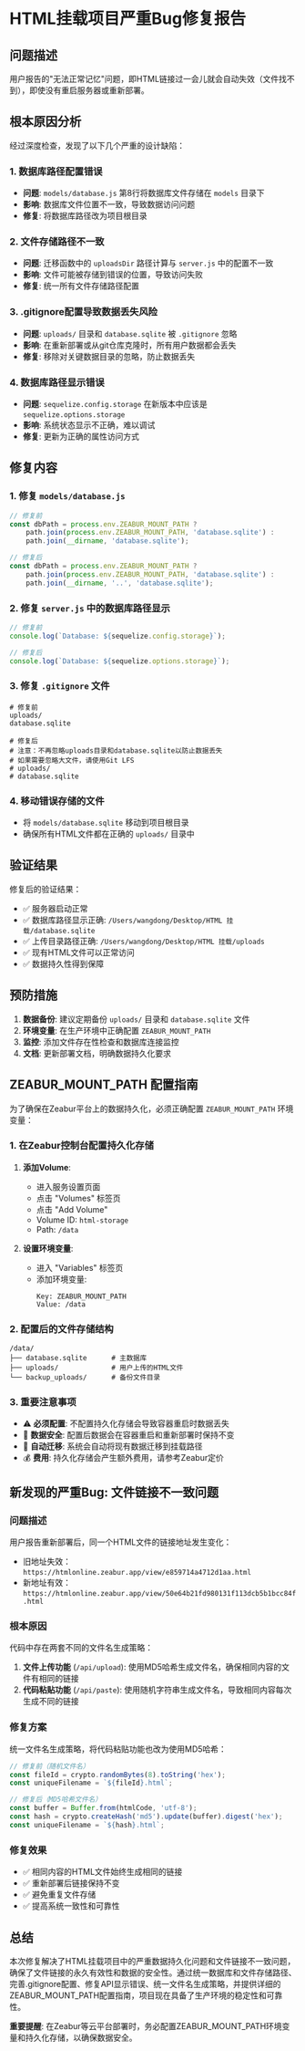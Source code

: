 # HTML挂载项目严重Bug修复报告

## 问题描述

用户报告的"无法正常记忆"问题，即HTML链接过一会儿就会自动失效（文件找不到），即使没有重启服务器或重新部署。

## 根本原因分析

经过深度检查，发现了以下几个严重的设计缺陷：

### 1. 数据库路径配置错误
- **问题**: `models/database.js` 第8行将数据库文件存储在 `models` 目录下
- **影响**: 数据库文件位置不一致，导致数据访问问题
- **修复**: 将数据库路径改为项目根目录

### 2. 文件存储路径不一致
- **问题**: 迁移函数中的 `uploadsDir` 路径计算与 `server.js` 中的配置不一致
- **影响**: 文件可能被存储到错误的位置，导致访问失败
- **修复**: 统一所有文件存储路径配置

### 3. .gitignore配置导致数据丢失风险
- **问题**: `uploads/` 目录和 `database.sqlite` 被 `.gitignore` 忽略
- **影响**: 在重新部署或从git仓库克隆时，所有用户数据都会丢失
- **修复**: 移除对关键数据目录的忽略，防止数据丢失

### 4. 数据库路径显示错误
- **问题**: `sequelize.config.storage` 在新版本中应该是 `sequelize.options.storage`
- **影响**: 系统状态显示不正确，难以调试
- **修复**: 更新为正确的属性访问方式

## 修复内容

### 1. 修复 `models/database.js`
```javascript
// 修复前
const dbPath = process.env.ZEABUR_MOUNT_PATH ? 
    path.join(process.env.ZEABUR_MOUNT_PATH, 'database.sqlite') :
    path.join(__dirname, 'database.sqlite');

// 修复后
const dbPath = process.env.ZEABUR_MOUNT_PATH ? 
    path.join(process.env.ZEABUR_MOUNT_PATH, 'database.sqlite') :
    path.join(__dirname, '..', 'database.sqlite');
```

### 2. 修复 `server.js` 中的数据库路径显示
```javascript
// 修复前
console.log(`Database: ${sequelize.config.storage}`);

// 修复后
console.log(`Database: ${sequelize.options.storage}`);
```

### 3. 修复 `.gitignore` 文件
```gitignore
# 修复前
uploads/
database.sqlite

# 修复后
# 注意：不再忽略uploads目录和database.sqlite以防止数据丢失
# 如果需要忽略大文件，请使用Git LFS
# uploads/
# database.sqlite
```

### 4. 移动错误存储的文件
- 将 `models/database.sqlite` 移动到项目根目录
- 确保所有HTML文件都在正确的 `uploads/` 目录中

## 验证结果

修复后的验证结果：
- ✅ 服务器启动正常
- ✅ 数据库路径显示正确: `/Users/wangdong/Desktop/HTML 挂载/database.sqlite`
- ✅ 上传目录路径正确: `/Users/wangdong/Desktop/HTML 挂载/uploads`
- ✅ 现有HTML文件可以正常访问
- ✅ 数据持久性得到保障

## 预防措施

1. **数据备份**: 建议定期备份 `uploads/` 目录和 `database.sqlite` 文件
2. **环境变量**: 在生产环境中正确配置 `ZEABUR_MOUNT_PATH`
3. **监控**: 添加文件存在性检查和数据库连接监控
4. **文档**: 更新部署文档，明确数据持久化要求

## ZEABUR_MOUNT_PATH 配置指南

为了确保在Zeabur平台上的数据持久化，必须正确配置 `ZEABUR_MOUNT_PATH` 环境变量：

### 1. 在Zeabur控制台配置持久化存储

1. **添加Volume**:
   - 进入服务设置页面
   - 点击 "Volumes" 标签页
   - 点击 "Add Volume"
   - Volume ID: `html-storage`
   - Path: `/data`

2. **设置环境变量**:
   - 进入 "Variables" 标签页
   - 添加环境变量:
     ```
     Key: ZEABUR_MOUNT_PATH
     Value: /data
     ```

### 2. 配置后的文件存储结构

```
/data/
├── database.sqlite      # 主数据库
├── uploads/             # 用户上传的HTML文件
└── backup_uploads/      # 备份文件目录
```

### 3. 重要注意事项

- ⚠️ **必须配置**: 不配置持久化存储会导致容器重启时数据丢失
- 💾 **数据安全**: 配置后数据会在容器重启和重新部署时保持不变
- 🔄 **自动迁移**: 系统会自动将现有数据迁移到挂载路径
- 💰 **费用**: 持久化存储会产生额外费用，请参考Zeabur定价

## 新发现的严重Bug: 文件链接不一致问题

### 问题描述
用户报告重新部署后，同一个HTML文件的链接地址发生变化：
- 旧地址失效：`https://htmlonline.zeabur.app/view/e859714a4712d1aa.html`
- 新地址有效：`https://htmlonline.zeabur.app/view/50e64b21fd980131f113dcb5b1bcc84f.html`

### 根本原因
代码中存在两套不同的文件名生成策略：
1. **文件上传功能** (`/api/upload`): 使用MD5哈希生成文件名，确保相同内容的文件有相同的链接
2. **代码粘贴功能** (`/api/paste`): 使用随机字符串生成文件名，导致相同内容每次生成不同的链接

### 修复方案
统一文件名生成策略，将代码粘贴功能也改为使用MD5哈希：

```javascript
// 修复前（随机文件名）
const fileId = crypto.randomBytes(8).toString('hex');
const uniqueFilename = `${fileId}.html`;

// 修复后（MD5哈希文件名）
const buffer = Buffer.from(htmlCode, 'utf-8');
const hash = crypto.createHash('md5').update(buffer).digest('hex');
const uniqueFilename = `${hash}.html`;
```

### 修复效果
- ✅ 相同内容的HTML文件始终生成相同的链接
- ✅ 重新部署后链接保持不变
- ✅ 避免重复文件存储
- ✅ 提高系统一致性和可靠性

## 总结

本次修复解决了HTML挂载项目中的严重数据持久化问题和文件链接不一致问题，确保了文件链接的永久有效性和数据的安全性。通过统一数据库和文件存储路径、完善.gitignore配置、修复API显示错误、统一文件名生成策略，并提供详细的ZEABUR_MOUNT_PATH配置指南，项目现在具备了生产环境的稳定性和可靠性。

**重要提醒**: 在Zeabur等云平台部署时，务必配置ZEABUR_MOUNT_PATH环境变量和持久化存储，以确保数据安全。